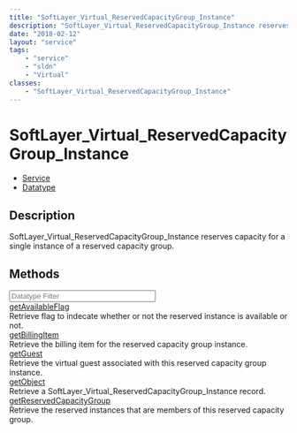 ```yaml
---
title: "SoftLayer_Virtual_ReservedCapacityGroup_Instance"
description: "SoftLayer_Virtual_ReservedCapacityGroup_Instance reserves capacity for a single instance of a reserved capacity group."
date: "2018-02-12"
layout: "service"
tags:
    - "service"
    - "sldn"
    - "Virtual"
classes:
    - "SoftLayer_Virtual_ReservedCapacityGroup_Instance"
---
```

# SoftLayer_Virtual_ReservedCapacityGroup_Instance
<div id='service-datatype'>
    <ul id='sldn-reference-tabs'>
    <li id='service'> <a href='/reference/services/SoftLayer_Virtual_ReservedCapacityGroup_Instance' >Service</a></li>    <li id='datatype'> <a href='/reference/datatypes/SoftLayer_Virtual_ReservedCapacityGroup_Instance' >Datatype</a></li>
    </ul>
</div>

## Description
SoftLayer_Virtual_ReservedCapacityGroup_Instance reserves capacity for a single instance of a reserved capacity group. 



        
<div id="properties" class="content">
    <h2>Methods</h2>
    <div class="view-filters">
        <div class="clearfix">
            <div class="search-input-box">
                <input placeholder="Datatype Filter" onkeyup="titleSearch(inputId='edit-combine', divId='method-div', elementClass='method-row')" 
                    type="text" id="edit-combine" value="" size="30" maxlength="128" class="form-text">
            </div>
        </div>
    </div>
    <div id="method-div">
            <div class="method-row">
                        <span class='view-field-title'><a href='/reference/services/SoftLayer_Virtual_ReservedCapacityGroup_Instance/getAvailableFlag'> getAvailableFlag</a> </span>
            <div class='views-field-body'>Retrieve flag to indecate whether or not the reserved instance is available or not.</div>
        </div>
            <div class="method-row">
                        <span class='view-field-title'><a href='/reference/services/SoftLayer_Virtual_ReservedCapacityGroup_Instance/getBillingItem'> getBillingItem</a> </span>
            <div class='views-field-body'>Retrieve the billing item for the reserved capacity group instance.</div>
        </div>
            <div class="method-row">
                        <span class='view-field-title'><a href='/reference/services/SoftLayer_Virtual_ReservedCapacityGroup_Instance/getGuest'> getGuest</a> </span>
            <div class='views-field-body'>Retrieve the virtual guest associated with this reserved capacity group instance.</div>
        </div>
            <div class="method-row">
                        <span class='view-field-title'><a href='/reference/services/SoftLayer_Virtual_ReservedCapacityGroup_Instance/getObject'> getObject</a> </span>
            <div class='views-field-body'>Retrieve a SoftLayer_Virtual_ReservedCapacityGroup_Instance record.</div>
        </div>
            <div class="method-row">
                        <span class='view-field-title'><a href='/reference/services/SoftLayer_Virtual_ReservedCapacityGroup_Instance/getReservedCapacityGroup'> getReservedCapacityGroup</a> </span>
            <div class='views-field-body'>Retrieve the reserved instances that are members of this reserved capacity group.</div>
        </div>
        </div>
</div>

